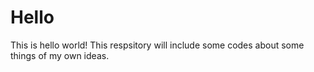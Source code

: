 # Hello
This is hello world! 
This respsitory will include some codes about some things of my own ideas.
